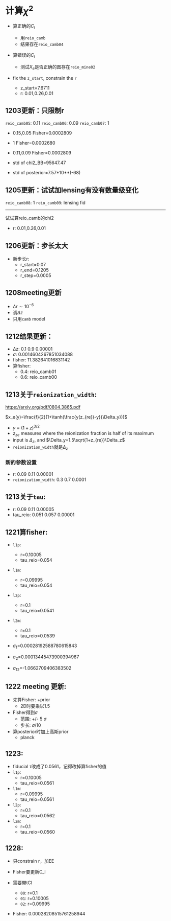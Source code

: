 # 计算$\chi^2$
* 算正确的$C_l$
    * 用`reio_camb`
    * 结果存在`reio_camb04`
* 算错误的$C_l$
    * 测试$X_e$是否正确的图存在`reio_mine02`

* fix the `z_start`, constrain the `r`
    * z_start=7.6711
    * r: 0.01,0.26,0.01

## 1203更新：只限制r
`reio_camb05`: 0.11
`reio_camb06`: 0.09
`reio_camb07`: 1

* 0.15,0.05 Fisher=0.0002809
* 1 Fisher=0.0002680
* 0.11,0.09 Fisher=0.0002809

* std of chi2_BB=95647.47
* std of posterior=7.57*10**(-68)

## 1205更新：试试加lensing有没有数量级变化
`reio_camb08`: 1
`reio_camb09`: lensing fid

---
试试算reio_camb的chi2
* r: 0.01,0.26,0.01

## 1206更新：步长太大
* 新步长r: 
    * r_start=0.07
    * r_end=0.1205
    * r_step=0.0005

## 1208meeting更新
* $\Delta r\sim10^{-6}$
* 调$\Delta z$
* 只用`camb` model

## 1212结果更新：
* $\Delta z$: 0.1 0.9 0.00001
* $\sigma$: 0.0014604267851034088
* fisher: 11.382641016831142
* 算fisher: 
    * 0.4: reio_camb01
    * 0.6: reio_camb00

## 1213关于`reionization_width`:
https://arxiv.org/pdf/0804.3865.pdf

$x_e(y)=\frac{f}{2}(1+\tanh(\frac{y(z_{re})-y}{\Delta_y}))$
* $y\equiv(1+z)^{3/2}$
* $z_{ze}$ measures where the reionization fraction is half of its maximum
* input is $\Delta_z$, and $\Delta_y=1.5\sqrt{1+z_{re}}\Delta_z$
* `reionization_width`就是$\Delta_z$

### 新的参数设置
* r: 0.09 0.11 0.00001
* `reionization_width`: 0.3 0.7 0.0001

## 1213关于`tau`:
* r: 0.09 0.11 0.00005
* tau_reio: 0.051 0.057 0.00001

## 1221算fisher:
* `l1p`:
    * r=0.10005
    * tau_reio=0.054
* `l1m`:
    * r=0.09995
    * tau_reio=0.054
* `l2p`:
    * r=0.1
    * tau_reio=0.0541
* `l2m`:
    * r=0.1
    * tau_reio=0.0539

* $\sigma_1$=0.00028192588780615843
* $\sigma_2$=0.00013445473900394967
* $\sigma_{12}$=-1.0662709406383502

## 1222 meeting 更新:
* 先算Fisher: +prior
    * 2D时要乘以1.5
* Fisher得到$\sigma$
    * 范围: +/- 5 $\sigma$
    * 步长: $\sigma$/10
* 算posterior时加上高斯prior
    * planck


## 1223:
* fiducial $\tau$改成了0.0561，记得改掉算fisher的值
* `l1p`:
    * r=0.10005
    * tau_reio=0.0561
* `l1m`:
    * r=0.09995
    * tau_reio=0.0561
* `l2p`:
    * r=0.1
    * tau_reio=0.0562
* `l2m`:
    * r=0.1
    * tau_reio=0.0560

## 1228:
* 只constrain r，加EE
* Fisher要更新C_l
* 需要带tCl
    * `00`: r=0.1
    * `01`: r=0.10005
    * `02`: r=0.09995

* Fisher: 0.00028208515761258944

